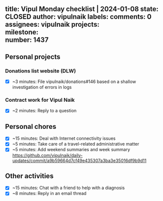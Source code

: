 title:	Vipul Monday checklist | 2024-01-08
state:	CLOSED
author:	vipulnaik
labels:	
comments:	0
assignees:	vipulnaik
projects:	
milestone:	
number:	1437
--
## Personal projects

### Donations list website (DLW)

- [x] ~3 minutes: File vipulnaik/donations#146 based on a shallow investigation of errors in logs

### Contract work for Vipul Naik

- [x] ~2 minutes: Reply to a question

## Personal chores

- [x] ~15 minutes: Deal with Internet connectivity issues
- [x] ~5 minutes: Take care of a travel-related administrative matter
- [x] ~5 minutes: Add weekend summaries and week summary https://github.com/vipulnaik/daily-updates/commit/a9b59664d7cf49e435307a3ba3e35016df9b9d11

## Other activities

- [x] ~15 minutes: Chat with a friend to help with a diagnosis
- [x] ~8 minutes: Reply in an email thread
